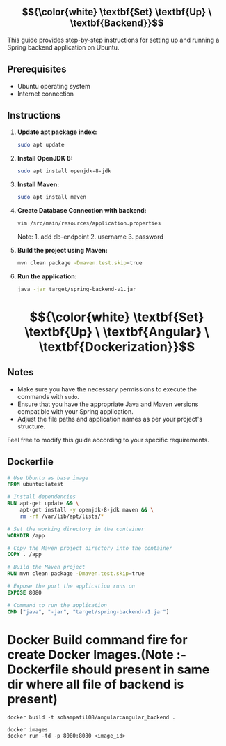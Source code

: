 ## $${\color{white} \textbf{Set} \textbf{Up}  \ \textbf{Backend}}$$

This guide provides step-by-step instructions for setting up and running a Spring backend application on Ubuntu.

## Prerequisites
- Ubuntu operating system
- Internet connection

## Instructions

1. **Update apt package index:**

    ```bash
    sudo apt update
    ```

2. **Install OpenJDK 8:**

    ```bash
    sudo apt install openjdk-8-jdk
    ```

3. **Install Maven:**

    ```bash
    sudo apt install maven
    ```
4. **Create Database Connection with backend:**
   ```bash
   vim /src/main/resources/application.properties
   ```
   Note: 1. add db-endpoint 2. username 3. password
   
5. **Build the project using Maven:**

    ```bash
    mvn clean package -Dmaven.test.skip=true
    ```

6. **Run the application:**

    ```bash
    java -jar target/spring-backend-v1.jar
    ```
# $${\color{white} \textbf{Set} \textbf{Up}  \ \textbf{Angular} \ \textbf{Dockerization}}$$
## Notes
- Make sure you have the necessary permissions to execute the commands with `sudo`.
- Ensure that you have the appropriate Java and Maven versions compatible with your Spring application.
- Adjust the file paths and application names as per your project's structure.

Feel free to modify this guide according to your specific requirements.

## Dockerfile
```dockerfile
# Use Ubuntu as base image
FROM ubuntu:latest

# Install dependencies
RUN apt-get update && \
    apt-get install -y openjdk-8-jdk maven && \
    rm -rf /var/lib/apt/lists/*

# Set the working directory in the container
WORKDIR /app

# Copy the Maven project directory into the container
COPY . /app

# Build the Maven project
RUN mvn clean package -Dmaven.test.skip=true

# Expose the port the application runs on
EXPOSE 8080

# Command to run the application
CMD ["java", "-jar", "target/spring-backend-v1.jar"]
```
# Docker Build command fire for create Docker Images.(Note :- Dockerfile should present in same dir where all file of backend is present)
```
docker build -t sohampatil08/angular:angular_backend .
```
```
docker images
docker run -td -p 8080:8080 <image_id>
```